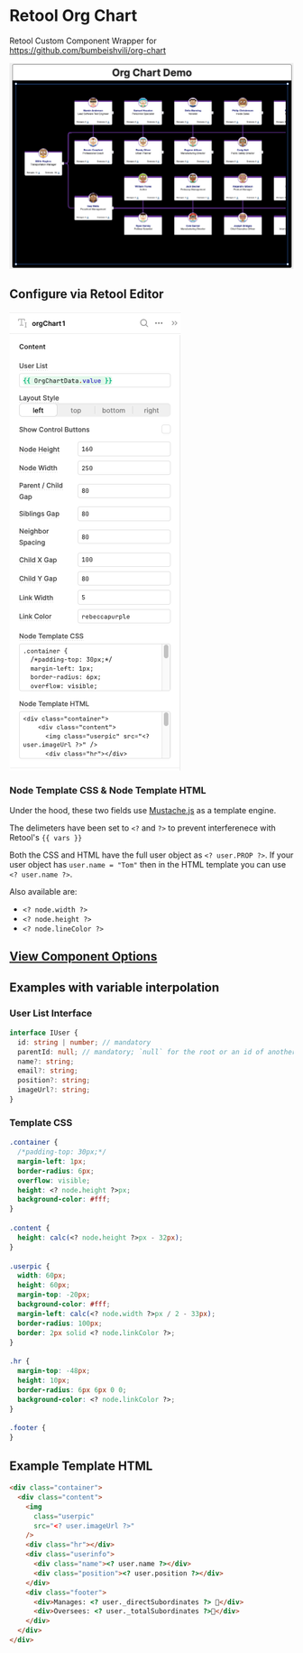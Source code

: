 # Retool Org Chart

Retool Custom Component Wrapper for https://github.com/bumbeishvili/org-chart

![left-tree](./img/left.png)

## Configure via Retool Editor

![alt text](./img/settings.png)

### Node Template CSS & Node Template HTML

Under the hood, these two fields use [Mustache.js](https://github.com/janl/mustache.js) as a template engine.

The delimeters have been set to `<?` and `?>` to prevent interferenece with Retool's `{{ vars }}`

Both the CSS and HTML have the full user object as `<? user.PROP ?>`. If your user object has `user.name = "Tom"` then in the HTML template you can use `<? user.name ?>`.

Also available are:

- `<? node.width ?>`
- `<? node.height ?>`
- `<? node.lineColor ?>`

## [View Component Options](./OPTIONS.md)

## Examples with variable interpolation

### User List Interface

```ts
interface IUser {
  id: string | number; // mandatory
  parentId: null; // mandatory; `null` for the root or an id of another `IUser`
  name?: string;
  email?: string;
  position?: string;
  imageUrl?: string;
}
```

### Template CSS

```css
.container {
  /*padding-top: 30px;*/
  margin-left: 1px;
  border-radius: 6px;
  overflow: visible;
  height: <? node.height ?>px;
  background-color: #fff;
}

.content {
  height: calc(<? node.height ?>px - 32px);
}

.userpic {
  width: 60px;
  height: 60px;
  margin-top: -20px;
  background-color: #fff;
  margin-left: calc(<? node.width ?>px / 2 - 33px);
  border-radius: 100px;
  border: 2px solid <? node.linkColor ?>;
}

.hr {
  margin-top: -48px;
  height: 10px;
  border-radius: 6px 6px 0 0;
  background-color: <? node.linkColor ?>;
}

.footer {
}
```

## Example Template HTML

```html
<div class="container">
  <div class="content">
    <img
      class="userpic"
      src="<? user.imageUrl ?>"
    />
    <div class="hr"></div>
    <div class="userinfo">
      <div class="name"><? user.name ?></div>
      <div class="position"><? user.position ?></div>
    </div>
    <div class="footer">
      <div>Manages: <? user._directSubordinates ?> 👤</div>
      <div>Oversees: <? user._totalSubordinates ?>👤</div>
    </div>
  </div>
</div>
```
